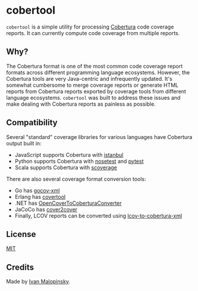 # cobertool

`cobertool` is a simple utility for processing [Cobertura](https://cobertura.github.io/cobertura/) code coverage reports. It can currently compute code coverage from multiple reports.

## Why?

The Cobertura format is one of the most common code coverage report formats across different programming language ecosystems. However, the Cobertura tools are very Java-centric and infrequently updated. It's somewhat cumbersome to merge coverage reports or generate HTML reports from Cobertura reports exported by coverage tools from different language ecosystems. `cobertool` was built to address these issues and make dealing with Cobertura reports as painless as possible.

## Compatibility

Several "standard" coverage libraries for various languages have Cobertura output built in:

* JavaScript supports Cobertura with [istanbul](https://istanbul.js.org/)
* Python supports Cobertura with [nosetest](http://nose.readthedocs.io/en/latest/) and [pytest](https://docs.pytest.org/en/latest/)
* Scala supports Cobertura with [scoverage](https://github.com/scoverage/scalac-scoverage-plugin)

There are also several coverage format conversion tools:

* Go has [gocov-xml](https://github.com/AlekSi/gocov-xml)
* Erlang has [covertool](https://github.com/idubrov/covertool)
* .NET has [OpenCoverToCoberturaConverter](https://github.com/danielpalme/OpenCoverToCoberturaConverter)
* JaCoCo has [cover2cover](https://github.com/rix0rrr/cover2cover)
* Finally, LCOV reports can be converted using [lcov-to-cobertura-xml](https://github.com/eriwen/lcov-to-cobertura-xml)

## License

[MIT](./LICENSE)

## Credits

Made by [Ivan Malopinsky](http://imsky.co).
